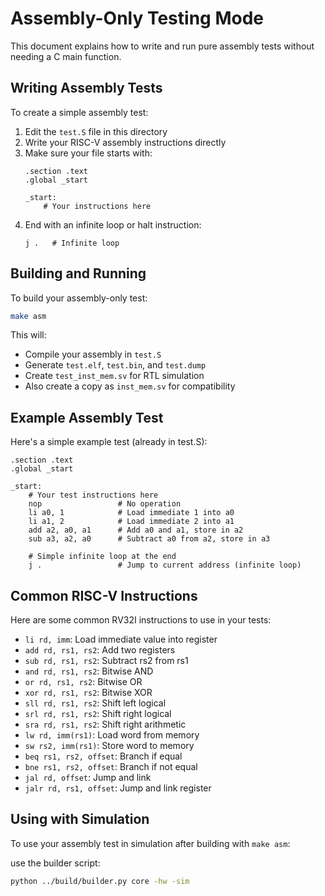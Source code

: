 # Assembly-Only Testing Mode

This document explains how to write and run pure assembly tests without needing a C main function.

## Writing Assembly Tests

To create a simple assembly test:

1. Edit the `test.S` file in this directory
2. Write your RISC-V assembly instructions directly
3. Make sure your file starts with:
   ```assembly
   .section .text
   .global _start
   
   _start:
       # Your instructions here
   ```
4. End with an infinite loop or halt instruction:
   ```assembly
   j .   # Infinite loop
   ```

## Building and Running

To build your assembly-only test:

```bash
make asm
```

This will:
- Compile your assembly in `test.S`
- Generate `test.elf`, `test.bin`, and `test.dump`
- Create `test_inst_mem.sv` for RTL simulation
- Also create a copy as `inst_mem.sv` for compatibility

## Example Assembly Test

Here's a simple example test (already in test.S):

```assembly
.section .text
.global _start

_start:
    # Your test instructions here
    nop                 # No operation
    li a0, 1            # Load immediate 1 into a0
    li a1, 2            # Load immediate 2 into a1
    add a2, a0, a1      # Add a0 and a1, store in a2
    sub a3, a2, a0      # Subtract a0 from a2, store in a3
    
    # Simple infinite loop at the end
    j .                 # Jump to current address (infinite loop)
```

## Common RISC-V Instructions

Here are some common RV32I instructions to use in your tests:

- `li rd, imm`: Load immediate value into register
- `add rd, rs1, rs2`: Add two registers
- `sub rd, rs1, rs2`: Subtract rs2 from rs1
- `and rd, rs1, rs2`: Bitwise AND
- `or rd, rs1, rs2`: Bitwise OR
- `xor rd, rs1, rs2`: Bitwise XOR
- `sll rd, rs1, rs2`: Shift left logical
- `srl rd, rs1, rs2`: Shift right logical
- `sra rd, rs1, rs2`: Shift right arithmetic
- `lw rd, imm(rs1)`: Load word from memory
- `sw rs2, imm(rs1)`: Store word to memory
- `beq rs1, rs2, offset`: Branch if equal
- `bne rs1, rs2, offset`: Branch if not equal
- `jal rd, offset`: Jump and link
- `jalr rd, rs1, offset`: Jump and link register

## Using with Simulation

To use your assembly test in simulation after building with `make asm`:

use the builder script:

```bash
python ../build/builder.py core -hw -sim
``` 